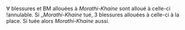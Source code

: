 ∀ blessures et BM allouées à _Morathi-Khaine_ sont alloué à celle-ci !annulable. Si __Morathi-Khaine_ tué, 3 blessures allouées à celle-ci à la place. Si tuée alors _Morathi-Khaine_ aussi.